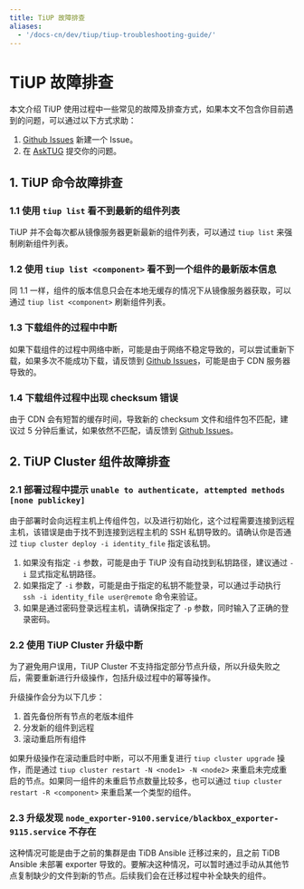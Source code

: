 ```yaml
---
title: TiUP 故障排查
aliases:
  - '/docs-cn/dev/tiup/tiup-troubleshooting-guide/'
---
```


# TiUP 故障排查

本文介绍 TiUP 使用过程中一些常见的故障及排查方式，如果本文不包含你目前遇到的问题，可以通过以下方式求助：

1. [Github Issues](https://github.com/pingcap/tiup/issues) 新建一个 Issue。
2. 在 [AskTUG](https://asktug.com/) 提交你的问题。

## 1. TiUP 命令故障排查

### 1.1 使用 `tiup list` 看不到最新的组件列表

TiUP 并不会每次都从镜像服务器更新最新的组件列表，可以通过 `tiup list` 来强制刷新组件列表。

### 1.2 使用 `tiup list <component>` 看不到一个组件的最新版本信息

同 1.1 一样，组件的版本信息只会在本地无缓存的情况下从镜像服务器获取，可以通过 `tiup list <component>` 刷新组件列表。

### 1.3 下载组件的过程中中断

如果下载组件的过程中网络中断，可能是由于网络不稳定导致的，可以尝试重新下载，如果多次不能成功下载，请反馈到 [Github Issues](https://github.com/pingcap/tiup/issues)，可能是由于 CDN 服务器导致的。

### 1.4 下载组件过程中出现 checksum 错误

由于 CDN 会有短暂的缓存时间，导致新的 checksum 文件和组件包不匹配，建议过 5 分钟后重试，如果依然不匹配，请反馈到 [Github Issues](https://github.com/pingcap/tiup/issues)。

## 2. TiUP Cluster 组件故障排查

### 2.1 部署过程中提示 `unable to authenticate, attempted methods [none publickey]`

由于部署时会向远程主机上传组件包，以及进行初始化，这个过程需要连接到远程主机，该错误是由于找不到连接到远程主机的 SSH 私钥导致的。请确认你是否通过 `tiup cluster deploy -i identity_file` 指定该私钥。

1. 如果没有指定 `-i` 参数，可能是由于 TiUP 没有自动找到私钥路径，建议通过 `-i` 显式指定私钥路径。
2. 如果指定了 `-i` 参数，可能是由于指定的私钥不能登录，可以通过手动执行 `ssh -i identity_file user@remote` 命令来验证。
3. 如果是通过密码登录远程主机，请确保指定了 `-p` 参数，同时输入了正确的登录密码。

### 2.2 使用 TiUP Cluster 升级中断

为了避免用户误用，TiUP Cluster 不支持指定部分节点升级，所以升级失败之后，需要重新进行升级操作，包括升级过程中的幂等操作。

升级操作会分为以下几步：

1. 首先备份所有节点的老版本组件
2. 分发新的组件到远程
3. 滚动重启所有组件

如果升级操作在滚动重启时中断，可以不用重复进行 `tiup cluster upgrade` 操作，而是通过 `tiup cluster restart -N <node1> -N <node2>` 来重启未完成重启的节点。如果同一组件的未重启节点数量比较多，也可以通过 `tiup cluster restart -R <component>` 来重启某一个类型的组件。

### 2.3 升级发现 `node_exporter-9100.service/blackbox_exporter-9115.service` 不存在

这种情况可能是由于之前的集群是由 TiDB Ansible 迁移过来的，且之前 TiDB Ansible 未部署 exporter 导致的。要解决这种情况，可以暂时通过手动从其他节点复制缺少的文件到新的节点。后续我们会在迁移过程中补全缺失的组件。
